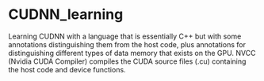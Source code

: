 # CUDNN_learning
Learning CUDNN with a language that is essentially C++ but with some annotations distinguishing them from the host code, plus annotations for distinguishing different types of data memory that exists on the GPU. NVCC (Nvidia CUDA Compiler) compiles the CUDA source files (.cu) containing the host code and device functions.
